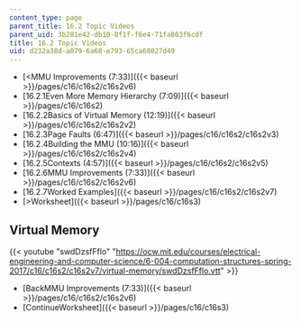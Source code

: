 ```yaml
---
content_type: page
parent_title: 16.2 Topic Videos
parent_uid: 3b281e42-db10-8f1f-f6e4-71fa803f6cdf
title: 16.2 Topic Videos
uid: d232a38d-a079-6a68-e793-65ca68027d49
---
```


*   [<MMU Improvements (7:33)]({{< baseurl >}}/pages/c16/c16s2/c16s2v6)
*   [16.2.1Even More Memory Hierarchy (7:09)]({{< baseurl >}}/pages/c16/c16s2)
*   [16.2.2Basics of Virtual Memory (12:19)]({{< baseurl >}}/pages/c16/c16s2/c16s2v2)
*   [16.2.3Page Faults (6:47)]({{< baseurl >}}/pages/c16/c16s2/c16s2v3)
*   [16.2.4Building the MMU (10:16)]({{< baseurl >}}/pages/c16/c16s2/c16s2v4)
*   [16.2.5Contexts (4:57)]({{< baseurl >}}/pages/c16/c16s2/c16s2v5)
*   [16.2.6MMU Improvements (7:33)]({{< baseurl >}}/pages/c16/c16s2/c16s2v6)
*   [16.2.7Worked Examples]({{< baseurl >}}/pages/c16/c16s2/c16s2v7)
*   [\>Worksheet]({{< baseurl >}}/pages/c16/c16s3)

Virtual Memory
--------------

{{< youtube "swdDzsfFflo" "https://ocw.mit.edu/courses/electrical-engineering-and-computer-science/6-004-computation-structures-spring-2017/c16/c16s2/c16s2v7/virtual-memory/swdDzsfFflo.vtt" >}}

*   [BackMMU Improvements (7:33)]({{< baseurl >}}/pages/c16/c16s2/c16s2v6)
*   [ContinueWorksheet]({{< baseurl >}}/pages/c16/c16s3)